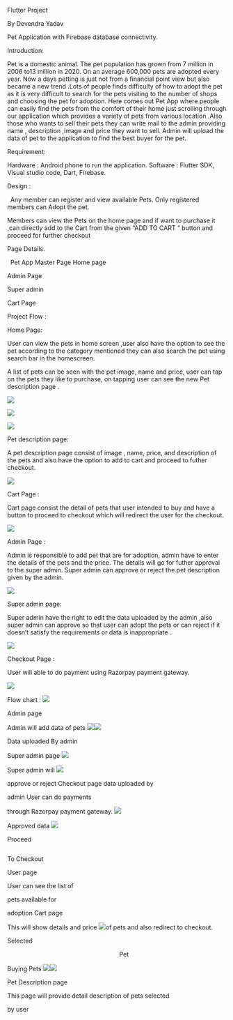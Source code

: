 ﻿Flutter Project 

By Devendra Yadav 

Pet Application with Firebase database connectivity. 

Introduction: 

Pet is a domestic animal. The pet population has grown from 7 million in 2006 to13 million in 2020. On an average 600,000 pets are adopted every year. Now a days petting is just not from a financial point view but also became a new trend .Lots of people finds difficulty of how to adopt the pet as it is very difficult to search for the pets visiting to the number of shops and choosing the pet for adoption. Here comes out Pet App where people can easily find the pets from the comfort of their home just scrolling through our application which provides a variety of pets from various location .Also those who wants to sell their pets they can write mail to the admin providing name , description ,image and price they want to sell. Admin will  upload the data of pet to the application to find the best buyer for the pet.  

Requirement: 

Hardware : Android phone to run the application. Software : Flutter SDK, Visual studio code, Dart, Firebase. 

Design :  

` `Any member can register and view available Pets.   Only registered members can Adopt the pet.   

Members can view the Pets on the home page and if want to purchase it ,can directly add to the Cart from the given “ADD TO CART ” button and proceed for further checkout 

Page Details. 

` `Pet App Master Page    Home page   

Admin Page 

Super admin   

Cart Page 

Project Flow : 

Home Page: 

User can view the pets in home screen ,user also have the option to see the pet according to the category mentioned they can also search the pet using search bar in the homescreen. 

A list of pets can be seen with the pet image, name and price, user can tap on the pets they like to purchase, on tapping user can see the  new Pet description page . 

![](Aspose.Words.cf4196a0-d125-4b2c-bd3e-57d6cb8f8aee.001.jpeg)

![](Aspose.Words.cf4196a0-d125-4b2c-bd3e-57d6cb8f8aee.002.jpeg)

![](Aspose.Words.cf4196a0-d125-4b2c-bd3e-57d6cb8f8aee.003.jpeg)

Pet description page: 

A pet description page consist of image , name, price, and description of the pets and also have the option to add to cart and proceed to futher checkout. 

![](Aspose.Words.cf4196a0-d125-4b2c-bd3e-57d6cb8f8aee.004.jpeg)

Cart Page : 

Cart page consist the detail of pets that user intended to buy and have a button to proceed to checkout which will redirect the user for the checkout. 

![](Aspose.Words.cf4196a0-d125-4b2c-bd3e-57d6cb8f8aee.005.jpeg)

Admin Page : 

Admin is responsible to add pet that are for adoption, admin have to enter the details of the pets and the price. The details will go for futher approval to the super admin. Super admin can approve or reject the pet description given by the admin. 

![](Aspose.Words.cf4196a0-d125-4b2c-bd3e-57d6cb8f8aee.006.jpeg)

Super admin page: 

Super admin have the right to edit the data uploaded by the admin ,also super admin can approve so that user can adopt the pets or can reject if it doesn’t satisfy the requirements or data is inappropriate . 

![](Aspose.Words.cf4196a0-d125-4b2c-bd3e-57d6cb8f8aee.007.jpeg)

Checkout Page : 

User will able to do payment using Razorpay payment gateway. 

![](Aspose.Words.cf4196a0-d125-4b2c-bd3e-57d6cb8f8aee.008.jpeg)

Flow chart :  ![](Aspose.Words.cf4196a0-d125-4b2c-bd3e-57d6cb8f8aee.009.png)

Admin page 

Admin will add data of pets ![](Aspose.Words.cf4196a0-d125-4b2c-bd3e-57d6cb8f8aee.010.png)![](Aspose.Words.cf4196a0-d125-4b2c-bd3e-57d6cb8f8aee.011.png)

Data uploaded  By admin 

Super admin page ![](Aspose.Words.cf4196a0-d125-4b2c-bd3e-57d6cb8f8aee.012.png)

Super admin will  ![](Aspose.Words.cf4196a0-d125-4b2c-bd3e-57d6cb8f8aee.013.png)

approve or reject  Checkout page data uploaded by 

admin  User can do payments 

through Razorpay payment gateway. ![](Aspose.Words.cf4196a0-d125-4b2c-bd3e-57d6cb8f8aee.014.png)

Approved  data  ![](Aspose.Words.cf4196a0-d125-4b2c-bd3e-57d6cb8f8aee.015.png)

Proceed 

`                                                                                                                                             `To Checkout 

User page 

User can see the list of  

pets available for  

adoption  Cart page 

This will show details and price ![](Aspose.Words.cf4196a0-d125-4b2c-bd3e-57d6cb8f8aee.016.png)of pets and also redirect to checkout. 

Selected 

`                                    `Pet 

Buying Pets ![](Aspose.Words.cf4196a0-d125-4b2c-bd3e-57d6cb8f8aee.017.png)![](Aspose.Words.cf4196a0-d125-4b2c-bd3e-57d6cb8f8aee.018.png)

Pet Description page 

This page will  provide detail description of pets selected 

by user 
